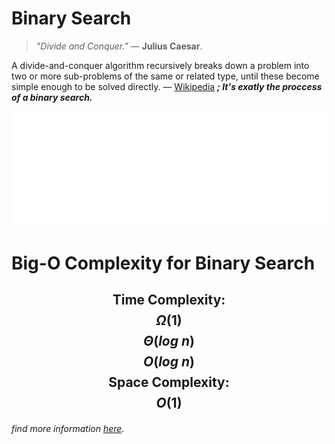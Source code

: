 # Binary Search
> _"Divide and Conquer."_ ― **Julius Caesar**.

A divide-and-conquer algorithm recursively breaks down a problem into two or more sub-problems of the same or related type, until these become simple enough to be solved directly. ― [Wikipedia](https://en.wikipedia.org/wiki/Divide-and-conquer_algorithm) ***; It's exatly the proccess of a binary search.***

![Binary Search GIF](binary-search.gif)

# Big-O Complexity for Binary Search
## $$\text{Time Complexity:}$$ $$\Omega(1)$$ $$\Theta(log\text{ }n)$$ $$O(log\text{ }n)$$ $$\text {Space Complexity:}$$ $$O(1) $$


<h6>find more information <a href="https://en.wikipedia.org/wiki/Binary_search_algorithm" target="_blank">here</a>.</h6>